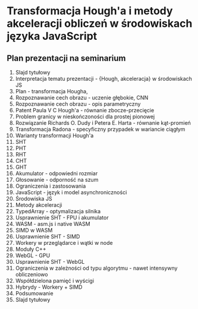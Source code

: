 # Transformacja Hough'a i metody akceleracji obliczeń w środowiskach języka JavaScript

## Plan prezentacji na seminarium

1. Slajd tytułowy
2. Interpretacja tematu prezentacji - {Hough, akceleracja} w środowiskach JS
3. Plan - transformacja Hougha, 
4. Rozpoznawanie cech obrazu - uczenie głębokie, CNN
5. Rozpoznawanie cech obrazu - opis parametryczny
6. Patent Paula V C Hough'a - równanie zbocze-przecięcie
7. Problem granicy w nieskończoności dla prostej pionowej
8. Rozwiązanie Richards O. Dudy i Petera E. Harta - równanie kąt-promień
9. Transformacja Radona - specyficzny przypadek w wariancie ciągłym
10. Warianty transformacji Hough'a
11. SHT
12. PHT
13. RHT
14. CHT
15. GHT
16. Akumulator - odpowiedni rozmiar
17. Głosowanie - odporność na szum
18. Ograniczenia i zastosowania
19. JavaScript - język i model asynchroniczności
20. Środowiska JS
21. Metody akceleracji
22. TypedArray - optymalizacja silnika
23. Usprawnienie SHT - FPU i akumulator
24. WASM - asm.js i native WASM
25. SIMD w WASM
26. Usprawnienie SHT - SIMD
27. Workery w przeglądarce i wątki w node
28. Moduły C++
29. WebGL - GPU
30. Usprawnienie SHT - WebGL
31. Ograniczenia w zależności od typu algorytmu - nawet intensywny obliczeniowo
32. Współdzielona pamięć i wyścigi
33. Hybrydy - Workery + SIMD
34. Podsumowanie
35. Slajd tytułowy
